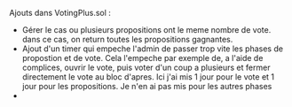 Ajouts dans VotingPlus.sol :
  - Gérer le cas ou plusieurs propositions ont le meme nombre de vote. dans ce cas, on return toutes les propositions gagnantes.
  - Ajout d'un timer qui empeche l'admin de passer trop vite les phases de propostion et de vote.
Cela l'empeche par exemple de, a l'aide de complices, ouvrir le vote, puis voter d'un coup a plusieurs et fermer directement le vote au bloc d'apres.
Ici j'ai mis 1 jour pour le vote et 1 jour pour les propositions. Je n'en ai pas mis pour les autres phases
  - 
